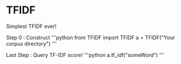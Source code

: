 TFIDF
=====

Simplest TFIDF ever!

Step 0 : Construct
'''python
from TFIDF import TFIDF
a = TFIDF("Your corpus directory")
'''

Last Step : Query TF-IDF score!
'''python
a.tf_idf("someWord")
'''
